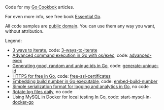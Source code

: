 Code for my [Go Cookbok](https://blog.kowalczyk.info/book/go-cookbook.html) articles.

For even more info, see free book [Essential Go](https://www.programming-books.io/essential/go/).

All code samples are [public domain](https://en.wikipedia.org/wiki/Public_domain).
You can use them any way you want, without attribution.

Legend:
* [3 ways to iterate](https://blog.kowalczyk.info/article/1Bkr/3-ways-to-iterate-in-go.html), code: [3-ways-to-iterate](3-ways-to-iterate)
* [Advanced command execution in Go with os/exec](https://blog.kowalczyk.info/article/wOYk/advanced-command-execution-in-go-with-osexec.html), code: [advanced-exec](advanced-exec)
* [Generating good, random and unique ids in Go](https://blog.kowalczyk.info/article/JyRZ/generating-good-random-and-unique-ids-in-go.html), code: [generate-unique-id](generate-unique-id)
* [HTTPS for free in Go](https://blog.kowalczyk.info/article/Jl3G/https-for-free-in-go.html), code: [free-ssl-certificates](free-ssl-certificates)
* [Embedding build number in Go executable](https://blog.kowalczyk.info/article/vEja/embedding-build-number-in-go-executable.html), code: [embed-build-number](embed-build-number)
* [Simple serialization format for logging and analytics in Go](https://blog.kowalczyk.info/article/vkeR/simple-serialization-for-logging-and-analytics-in-go.html), no code
* [Rotate log files daily](https://blog.kowalczyk.info/article/1Ll7/rotate-log-files-daily-in-go.html), no code
* [Using MySQL in Docker for local testing In Go](https://blog.kowalczyk.info/article/w4re/using-mysql-in-docker-for-local-testing-in-go.html), code: [start-mysql-in-docker-go](start-mysql-in-docker-go)
